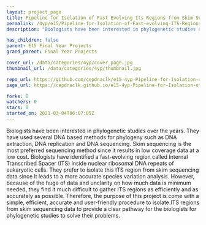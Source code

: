```yaml
---
layout: project_page
title: Pipeline for Isolation of Fast Evolving Its Regions from Skim Sequencing Data
permalink: /4yp/e15/Pipeline-for-Isolation-of-Fast-evolving-ITS-Regions-from-Skim-Sequencing-Data
description: "Biologists have been interested in phylogenetic studies over the years. They have used several DNA based methods for phylogeny such as DNA extraction, DNA replication and DNA sequencing. Skim sequencing is the most preferred sequencing method since it results in low coverage data at a low cost.  Biologists have identified a fast-evolving region called Internal Transcribed Spacer (ITS) inside nuclear ribosomal DNA repeats of eukaryotic cells. They prefer to isolate this ITS region from skim sequencing data since it leads to a more accurate species variation analysis. However, because of the huge of data and unclarity on how much data is minimum needed, they find it much difficult to gather ITS regions as efficiently and as accurately as possible.  Therefore, the purpose of this project is come with a simple, efficient, accurate and user-friendly procedure to isolate ITS regions from skim sequencing data to provide a clear pathway for the biologists for phylogenetic studies to solve their problems."

has_children: false
parent: E15 Final Year Projects
grand_parent: Final Year Projects

cover_url: /data/categories/4yp/cover_page.jpg
thumbnail_url: /data/categories/4yp/thumbnail.jpg

repo_url: https://github.com/cepdnaclk/e15-4yp-Pipeline-for-Isolation-of-Fast-evolving-ITS-Regions-from-Skim-Sequencing-Data
page_url: https://cepdnaclk.github.io/e15-4yp-Pipeline-for-Isolation-of-Fast-evolving-ITS-Regions-from-Skim-Sequencing-Data

forks: 0
watchers: 0
stars: 0
started_on: 2021-03-04T06:07:05Z
---
```

Biologists have been interested in phylogenetic studies over the years. They have used several DNA based methods for phylogeny such as DNA extraction, DNA replication and DNA sequencing. Skim sequencing is the most preferred sequencing method since it results in low coverage data at a low cost.  Biologists have identified a fast-evolving region called Internal Transcribed Spacer (ITS) inside nuclear ribosomal DNA repeats of eukaryotic cells. They prefer to isolate this ITS region from skim sequencing data since it leads to a more accurate species variation analysis. However, because of the huge of data and unclarity on how much data is minimum needed, they find it much difficult to gather ITS regions as efficiently and as accurately as possible.  Therefore, the purpose of this project is come with a simple, efficient, accurate and user-friendly procedure to isolate ITS regions from skim sequencing data to provide a clear pathway for the biologists for phylogenetic studies to solve their problems.

